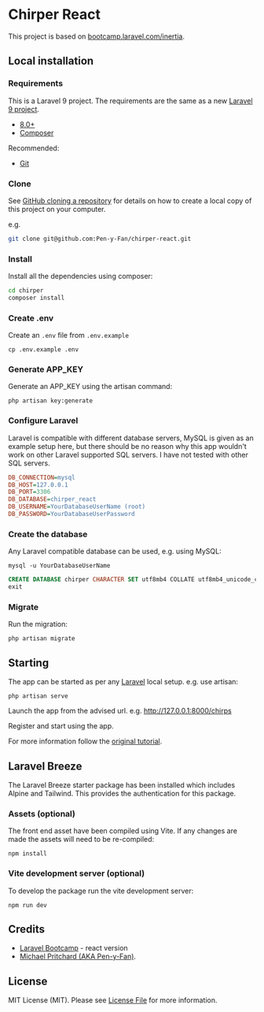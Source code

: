 # Chirper React

This project is based on [bootcamp.laravel.com/inertia](https://bootcamp.laravel.com/inertia/installation).

## Local installation

### Requirements

This is a Laravel 9 project. The requirements are the same as a
new [Laravel 9 project](https://laravel.com/docs/9.x/installation).

- [8.0+](https://www.php.net/downloads.php)
- [Composer](https://getcomposer.org)

Recommended:

- [Git](https://git-scm.com/downloads)

### Clone

See [GitHub cloning a repository](https://help.github.com/en/articles/cloning-a-repository) for details on how to create a
local copy of this project on your computer.

e.g.

```sh
git clone git@github.com:Pen-y-Fan/chirper-react.git
```

### Install

Install all the dependencies using composer:

```sh
cd chirper
composer install
```

### Create .env

Create an `.env` file from `.env.example`

```shell script
cp .env.example .env
```

### Generate APP_KEY

Generate an APP_KEY using the artisan command:

```shell script
php artisan key:generate
```

### Configure Laravel

Laravel is compatible with different database servers, MySQL is given as an example setup here, but there should be no
reason why this app wouldn't work on other Laravel supported SQL servers. I have not tested with other SQL servers.

```ini
DB_CONNECTION=mysql
DB_HOST=127.0.0.1
DB_PORT=3306
DB_DATABASE=chirper_react
DB_USERNAME=YourDatabaseUserName (root)
DB_PASSWORD=YourDatabaseUserPassword
```

### Create the database

Any Laravel compatible database can be used, e.g. using MySQL:

```shell
mysql -u YourDatabaseUserName
```

```sql
CREATE DATABASE chirper CHARACTER SET utf8mb4 COLLATE utf8mb4_unicode_ci;
exit
```

### Migrate

Run the migration:

```shell
php artisan migrate
```

## Starting

The app can be started as per any [Laravel](https://laravel.com/docs/9.x/installation) local setup. e.g. use artisan:

```shell
php artisan serve
```

Launch the app from the advised url. e.g. <http://127.0.0.1:8000/chirps>

Register and start using the app.

For more information follow the [original tutorial](https://bootcamp.laravel.com/blade/installation).

## Laravel Breeze

The Laravel Breeze starter package has been installed which includes Alpine and Tailwind. This provides the
authentication for this package.

### Assets (optional)

The front end asset have been compiled using Vite. If any changes are made the assets will need to be re-compiled:

```shell
npm install
```

### Vite development server (optional)

To develop the package run the vite development server:

```shell
npm run dev
```

## Credits

- [Laravel Bootcamp](https://bootcamp.laravel.com/inertia/installation) - react version
- [Michael Pritchard \(AKA Pen-y-Fan\)](https://github.com/pen-y-fan).

## License

MIT License (MIT). Please see [License File](LICENSE.md) for more information.
